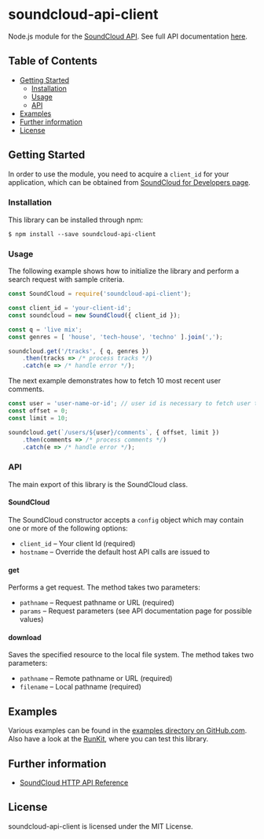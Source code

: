 # soundcloud-api-client

Node.js module for the [SoundCloud API](http://soundcloud.com). See full API documentation [here](https://developers.soundcloud.com/docs/api/reference).

## Table of Contents

- [Getting Started](#getting-started)
  - [Installation](#installation)
  - [Usage](#usage)
  - [API](#api)
- [Examples](#examples)
- [Further information](#further-information)
- [License](#license)

## Getting Started

In order to use the module, you need to acquire a `client_id` for your application, which can be obtained from [SoundCloud for Developers page](https://developers.soundcloud.com/).

### Installation

This library can be installed through npm:

```
$ npm install --save soundcloud-api-client
```

### Usage

The following example shows how to initialize the library and perform a search request with sample criteria.

```js
const SoundCloud = require('soundcloud-api-client');

const client_id = 'your-client-id';
const soundcloud = new SoundCloud({ client_id });

const q = 'live mix';
const genres = [ 'house', 'tech-house', 'techno' ].join(',');

soundcloud.get('/tracks', { q, genres })
    .then(tracks => /* process tracks */)
    .catch(e => /* handle error */);
```

The next example demonstrates how to fetch 10 most recent user comments.

```js
const user = 'user-name-or-id'; // user id is necessary to fetch user tracks
const offset = 0;
const limit = 10;

soundcloud.get(`/users/${user}/comments`, { offset, limit })
    .then(comments => /* process comments */)
    .catch(e => /* handle error */);
```

### API

The main export of this library is the SoundCloud class.

#### SoundCloud

The SoundCloud constructor accepts a `config` object which may contain one or more of the following options:

* `client_id` – Your client Id (required)
* `hostname` – Override the default host API calls are issued to

#### get

Performs a get request. The method takes two parameters:

* `pathname` – Request pathname or URL (required)
* `params` – Request parameters (see API documentation page for possible values)

#### download

Saves the specified resource to the local file system. The method takes two parameters:

* `pathname` – Remote pathname or URL (required)
* `filename` – Local pathname (required)

## Examples

Various examples can be found in the [examples directory on GitHub.com](https://github.com/iammordaty/soundcloud-api-client/tree/master/examples). Also have a look at the [RunKit](https://npm.runkit.com/soundcloud-api-client), where you can test this library.

## Further information

 - [SoundCloud HTTP API Reference](https://developers.soundcloud.com/docs/api/reference)

## License

soundcloud-api-client is licensed under the MIT License.
